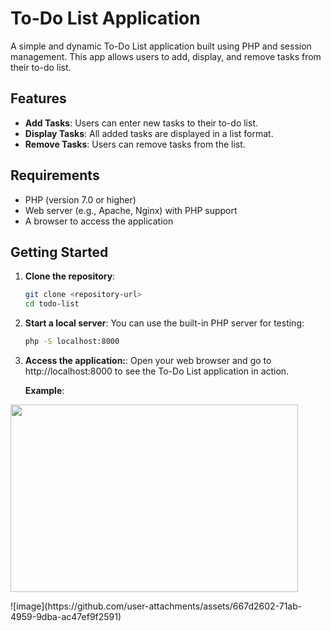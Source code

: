 # To-Do List Application

A simple and dynamic To-Do List application built using PHP and session management. This app allows users to add, display, and remove tasks from their to-do list.

## Features

- **Add Tasks**: Users can enter new tasks to their to-do list.
- **Display Tasks**: All added tasks are displayed in a list format.
- **Remove Tasks**: Users can remove tasks from the list.

## Requirements

- PHP (version 7.0 or higher)
- Web server (e.g., Apache, Nginx) with PHP support
- A browser to access the application

## Getting Started

1. **Clone the repository**:

   ```bash
   git clone <repository-url>
   cd todo-list
   ```

2. **Start a local server**:
   You can use the built-in PHP server for testing:
   ```bash
   php -S localhost:8000
   ```
3. **Access the application:**:
   Open your web browser and go to http://localhost:8000 to see the To-Do List application in action.

   **Example**:

   <p align="center">
  <img width="460" height="300" src="https://github.com/user-attachments/assets/667d2602-71ab-4959-9dba-ac47ef9f2591">
</p>![image](https://github.com/user-attachments/assets/667d2602-71ab-4959-9dba-ac47ef9f2591)


